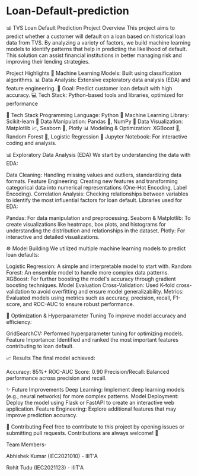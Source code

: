 # Loan-Default-prediction

📊 TVS Loan Default Prediction Project
Overview
This project aims to predict whether a customer will default on a loan based on historical loan data from TVS. By analyzing a variety of factors, we build machine learning models to identify patterns that help in predicting the likelihood of default. This solution can assist financial institutions in better managing risk and improving their lending strategies.

Project Highlights
🚀 Machine Learning Models: Built using classification algorithms.
📊 Data Analysis: Extensive exploratory data analysis (EDA) and feature engineering.
🎯 Goal: Predict customer loan default with high accuracy.
💻 Tech Stack: Python-based tools and libraries, optimized for performance

🔧 Tech Stack
Programming Language: Python 🐍
Machine Learning Library: Scikit-learn 🤖
Data Manipulation: Pandas 🐼, NumPy 🔢
Data Visualization: Matplotlib 📈, Seaborn 🌊, Plotly 📊
Modeling & Optimization: XGBoost 🌲, Random Forest 🌳, Logistic Regression 📐
Jupyter Notebook: For interactive coding and analysis.

📊 Exploratory Data Analysis (EDA)
We start by understanding the data with EDA:

Data Cleaning: Handling missing values and outliers, standardizing data formats.
Feature Engineering: Creating new features and transforming categorical data into numerical representations (One-Hot Encoding, Label Encoding).
Correlation Analysis: Checking relationships between variables to identify the most influential factors for loan default.
Libraries used for EDA:

Pandas: For data manipulation and preprocessing.
Seaborn & Matplotlib: To create visualizations like heatmaps, box plots, and histograms for understanding the distribution and relationships in the dataset.
Plotly: For interactive and detailed visualizations.

⚙️ Model Building
We utilized multiple machine learning models to predict loan defaults:

Logistic Regression: A simple and interpretable model to start with.
Random Forest: An ensemble model to handle more complex data patterns.
XGBoost: For further boosting the model's accuracy through gradient boosting techniques.
Model Evaluation
Cross-Validation: Used K-fold cross-validation to avoid overfitting and ensure model generalizability.
Metrics: Evaluated models using metrics such as accuracy, precision, recall, F1-score, and ROC-AUC to ensure robust performance.

🚀 Optimization & Hyperparameter Tuning
To improve model accuracy and efficiency:

GridSearchCV: Performed hyperparameter tuning for optimizing models.
Feature Importance: Identified and ranked the most important features contributing to loan default.

📈 Results
The final model achieved:

Accuracy: 85%+
ROC-AUC Score: 0.90
Precision/Recall: Balanced performance across precision and recall.

✨ Future Improvements
Deep Learning: Implement deep learning models (e.g., neural networks) for more complex patterns.
Model Deployment: Deploy the model using Flask or FastAPI to create an interactive web application.
Feature Engineering: Explore additional features that may improve prediction accuracy.

🤝 Contributing
Feel free to contribute to this project by opening issues or submitting pull requests. Contributions are always welcome! 🙌

Team Members- 

Abhishek Kumar (IEC2021010) - IIIT'A

Rohit Tudu (IEC2021123) - IIIT'A
